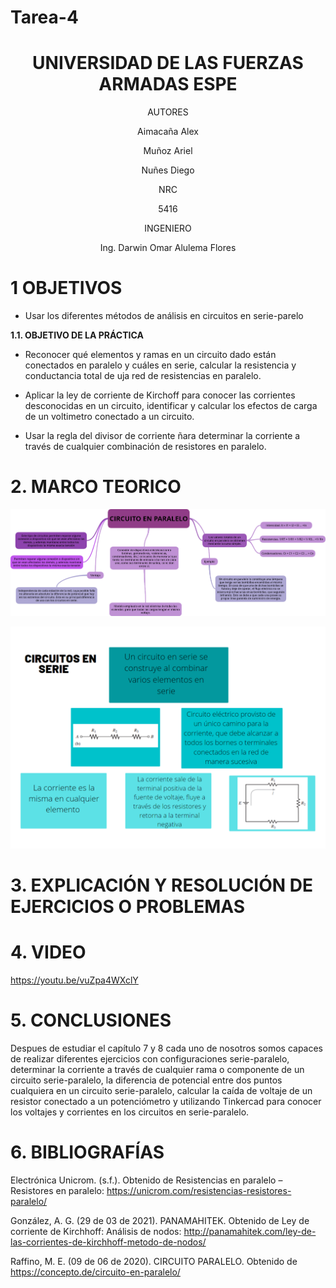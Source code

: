 # Tarea-4

<div align="center">

# UNIVERSIDAD DE LAS FUERZAS ARMADAS ESPE

AUTORES

Aimacaña Alex

Muñoz Ariel

Nuñes Diego 

NRC
  
5416

INGENIERO

Ing. Darwin Omar Alulema Flores

</div>

# 1 OBJETIVOS
  
* Usar los diferentes métodos de análisis en circuitos en serie-parelo 

**1.1. OBJETIVO DE LA PRÁCTICA**

* Reconocer qué elementos y ramas en un circuito dado están conectados en paralelo y cuáles en serie, calcular la resistencia y conductancia total de uja red de resistencias en paralelo.

* Aplicar la ley de corriente de Kirchoff para conocer las corrientes desconocidas en un circuito, identificar y calcular los efectos de carga de un voltimetro conectado a un circuito.

* Usar la regla del divisor de corriente ñara determinar la corriente a través de cualquier combinación de resistores en paralelo. 

# 2. MARCO TEORICO


<div align="center">
  
![image](https://github.com/Jhosu115/Tarea-4/blob/main/CIRCUITO%20EN%20PARALELO.png)
  
 ![image](https://github.com/Jhosu115/Tarea-4/blob/main/circuito%20en%20serie.png)
  
 </div>

# **3. EXPLICACIÓN Y RESOLUCIÓN DE EJERCICIOS O PROBLEMAS**




# 4. VIDEO

https://youtu.be/vuZpa4WXclY

# 5. CONCLUSIONES

Despues de estudiar el capítulo 7 y 8 cada uno de nosotros somos capaces 
de realizar diferentes ejercicios con configuraciones serie-paralelo, 
determinar la corriente a través de cualquier rama o componente de un circuito serie-paralelo, la diferencia de potencial entre
dos puntos cualquiera en un circuito serie-paralelo, calcular la caída de voltaje de un resistor conectado a un potenciómetro y 
utilizando Tinkercad  para conocer los voltajes y corrientes en los circuitos en serie-paralelo.

# 6. BIBLIOGRAFÍAS

Electrónica Unicrom. (s.f.). Obtenido de Resistencias en paralelo – Resistores en paralelo: https://unicrom.com/resistencias-resistores-paralelo/

González, A. G. (29 de 03 de 2021). PANAMAHITEK. Obtenido de Ley de corriente de Kirchhoff: Análisis de nodos: http://panamahitek.com/ley-de-las-corrientes-de-kirchhoff-metodo-de-nodos/

Raffino, M. E. (09 de 06 de 2020). CIRCUITO PARALELO. Obtenido de https://concepto.de/circuito-en-paralelo/

